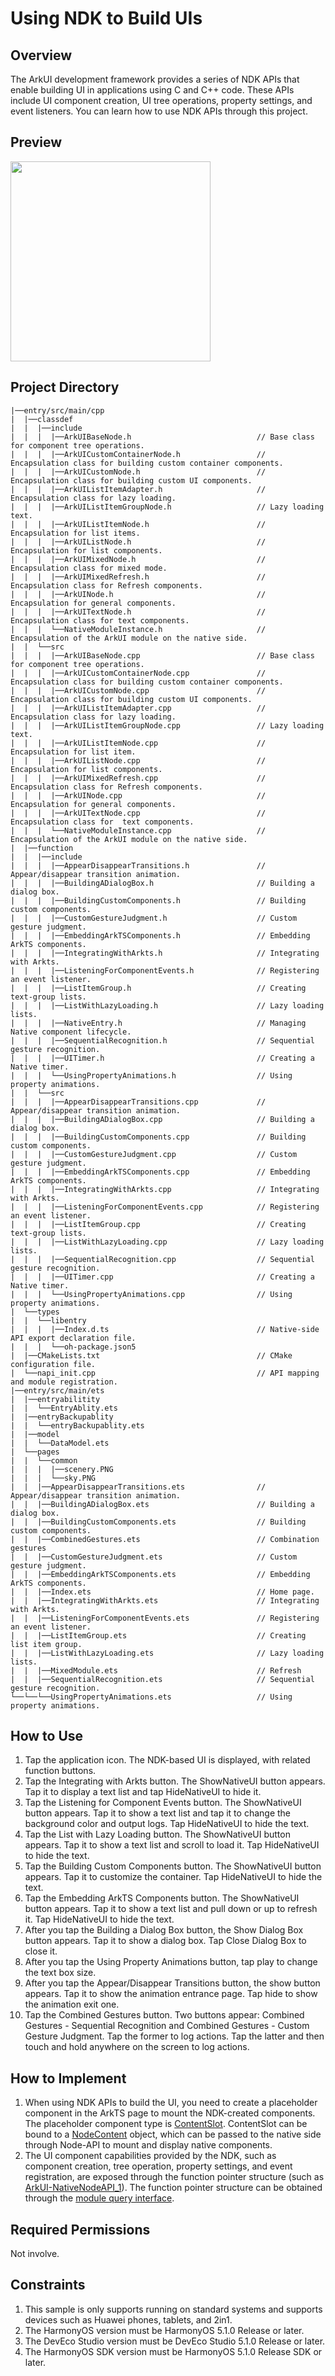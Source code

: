 # Using NDK to Build UIs

## Overview

The ArkUI development framework provides a series of NDK APIs that enable building UI in applications using C and C++
code. These APIs include UI component creation, UI tree operations, property settings, and event listeners. You can
learn how to use NDK APIs through this project.

## Preview

<img src="./screenshots/device/2.png" width="320">

## Project Directory

```
|──entry/src/main/cpp 
|  |──classdef 
|  |  |──include 
|  |  |  |──ArkUIBaseNode.h                            // Base class for component tree operations. 
|  |  |  |──ArkUICustomContainerNode.h                 // Encapsulation class for building custom container components. 
|  |  |  |──ArkUICustomNode.h                          // Encapsulation class for building custom UI components. 
|  |  |  |──ArkUIListItemAdapter.h                     // Encapsulation class for lazy loading. 
|  |  |  |──ArkUIListItemGroupNode.h                   // Lazy loading text. 
|  |  |  |──ArkUIListItemNode.h                        // Encapsulation for list items. 
|  |  |  |──ArkUIListNode.h                            // Encapsulation for list components. 
|  |  |  |──ArkUIMixedNode.h                           // Encapsulation class for mixed mode. 
|  |  |  |──ArkUIMixedRefresh.h                        // Encapsulation class for Refresh components. 
|  |  |  |──ArkUINode.h                                // Encapsulation for general components. 
|  |  |  |──ArkUITextNode.h                            // Encapsulation class for text components. 
|  |  |  └──NativeModuleInstance.h                     // Encapsulation of the ArkUI module on the native side. 
|  |  └──src 
|  |  |  |──ArkUIBaseNode.cpp                          // Base class for component tree operations. 
|  |  |  |──ArkUICustomContainerNode.cpp               // Encapsulation class for building custom container components. 
|  |  |  |──ArkUICustomNode.cpp                        // Encapsulation class for building custom UI components. 
|  |  |  |──ArkUIListItemAdapter.cpp                   // Encapsulation class for lazy loading. 
|  |  |  |──ArkUIListItemGroupNode.cpp                 // Lazy loading text. 
|  |  |  |──ArkUIListItemNode.cpp                      // Encapsulation for list item. 
|  |  |  |──ArkUIListNode.cpp                          // Encapsulation for list components. 
|  |  |  |──ArkUIMixedRefresh.cpp                      // Encapsulation class for Refresh components. 
|  |  |  |──ArkUINode.cpp                              // Encapsulation for general components. 
|  |  |  |──ArkUITextNode.cpp                          // Encapsulation class for  text components. 
|  |  |  └──NativeModuleInstance.cpp                   // Encapsulation of the ArkUI module on the native side. 
|  |──function 
|  |  |──include 
|  |  |  |──AppearDisappearTransitions.h               // Appear/disappear transition animation. 
|  |  |  |──BuildingADialogBox.h                       // Building a dialog box. 
|  |  |  |──BuildingCustomComponents.h                 // Building custom components. 
|  |  |  |──CustomGestureJudgment.h                    // Custom gesture judgment. 
|  |  |  |──EmbeddingArkTSComponents.h                 // Embedding ArkTS components. 
|  |  |  |──IntegratingWithArkts.h                     // Integrating with Arkts. 
|  |  |  |──ListeningForComponentEvents.h              // Registering an event listener. 
|  |  |  |──ListItemGroup.h                            // Creating text-group lists. 
|  |  |  |──ListWithLazyLoading.h                      // Lazy loading lists. 
|  |  |  |──NativeEntry.h                              // Managing Native component lifecycle. 
|  |  |  |──SequentialRecognition.h                    // Sequential gesture recognition. 
|  |  |  |──UITimer.h                                  // Creating a Native timer. 
|  |  |  └──UsingPropertyAnimations.h                  // Using property animations. 
|  |  └──src 
|  |  |  |──AppearDisappearTransitions.cpp             // Appear/disappear transition animation. 
|  |  |  |──BuildingADialogBox.cpp                     // Building a dialog box. 
|  |  |  |──BuildingCustomComponents.cpp               // Building custom components. 
|  |  |  |──CustomGestureJudgment.cpp                  // Custom gesture judgment. 
|  |  |  |──EmbeddingArkTSComponents.cpp               // Embedding ArkTS components. 
|  |  |  |──IntegratingWithArkts.cpp                   // Integrating with Arkts. 
|  |  |  |──ListeningForComponentEvents.cpp            // Registering an event listener. 
|  |  |  |──ListItemGroup.cpp                          // Creating text-group lists. 
|  |  |  |──ListWithLazyLoading.cpp                    // Lazy loading lists. 
|  |  |  |──SequentialRecognition.cpp                  // Sequential gesture recognition. 
|  |  |  |──UITimer.cpp                                // Creating a Native timer. 
|  |  |  └──UsingPropertyAnimations.cpp                // Using property animations. 
|  └──types 
|  |  └──libentry 
|  |  |  |──Index.d.ts                                 // Native-side API export declaration file. 
|  |  |  └──oh-package.json5 
|  |──CMakeLists.txt                                   // CMake configuration file. 
|  └──napi_init.cpp                                    // API mapping and module registration. 
|──entry/src/main/ets 
|  |──entryabilitity 
|  |  └──EntryAblity.ets 
|  |──entryBackupablity 
|  |  └──entryBackupablity.ets 
|  |──model 
|  |  └──DataModel.ets 
|  └──pages 
|  |  └──common 
|  |  |  |──scenery.PNG 
|  |  |  └──sky.PNG 
|  |  |──AppearDisappearTransitions.ets                // Appear/disappear transition animation. 
|  |  |──BuildingADialogBox.ets                        // Building a dialog box. 
|  |  |──BuildingCustomComponents.ets                  // Building custom components. 
|  |  |──CombinedGestures.ets                          // Combination gestures
|  |  |──CustomGestureJudgment.ets                     // Custom gesture judgment. 
|  |  |──EmbeddingArkTSComponents.ets                  // Embedding ArkTS components. 
|  |  |──Index.ets                                     // Home page. 
|  |  |──IntegratingWithArkts.ets                      // Integrating with Arkts. 
|  |  |──ListeningForComponentEvents.ets               // Registering an event listener. 
|  |  |──ListItemGroup.ets                             // Creating list item group. 
|  |  |──ListWithLazyLoading.ets                       // Lazy loading lists. 
|  |  |──MixedModule.ets                               // Refresh 
|  |  |──SequentialRecognition.ets                     // Sequential gesture recognition. 
└──└──└──UsingPropertyAnimations.ets                   // Using property animations.

```

## How to Use

1.  Tap the application icon. The NDK-based UI is displayed, with related function buttons.
2.	Tap the Integrating with Arkts button. The ShowNativeUI button appears. Tap it to display a text list and tap HideNativeUI to hide it.
3.	Tap the Listening for Component Events button. The ShowNativeUI button appears. Tap it to show a text list and tap it to change the background color and output logs. Tap HideNativeUI to hide the text.
4.	Tap the List with Lazy Loading button. The ShowNativeUI button appears. Tap it to show a text list and scroll to load it. Tap HideNativeUI to hide the text.
5.	Tap the Building Custom Components button. The ShowNativeUI button appears. Tap it to customize the container. Tap HideNativeUI to hide the text.
6.	Tap the Embedding ArkTS Components button. The ShowNativeUI button appears. Tap it to show a text list and pull down or up to refresh it. Tap HideNativeUI to hide the text.
7.	After you tap the Building a Dialog Box button, the Show Dialog Box button appears. Tap it to show a dialog box. Tap Close Dialog Box to close it.
8.	After you tap the Using Property Animations button, tap play to change the text box size.
9.	After you tap the Appear/Disappear Transitions button, the show button appears. Tap it to show the animation entrance page. Tap hide to show the animation exit one.
10.	Tap the Combined Gestures button. Two buttons appear: Combined Gestures - Sequential Recognition and Combined Gestures - Custom Gesture Judgment. Tap the former to log actions. Tap the latter and then touch and hold anywhere on the screen to log actions.


## How to Implement

1. When using NDK APIs to build the UI, you need to create a placeholder component in the ArkTS page to mount the NDK-created components. The placeholder component type is [ContentSlot](https://developer.huawei.com/consumer/en/doc/harmonyos-references/ts-components-contentslot). ContentSlot can be bound to a [NodeContent](https://developer.huawei.com/consumer/en/doc/harmonyos-references/js-apis-arkui-nodecontent) object, which can be passed to the native side through Node-API to mount and display native components.
2. The UI component capabilities provided by the NDK, such as component creation, tree operation, property settings, and event registration, are exposed through the function pointer structure (such as [ArkUI-NativeNodeAPI_1](https://developer.huawei.com/consumer/en/doc/harmonyos-references/_ark_u_i___native_node_a_p_i__1)). The function pointer structure can be obtained through the [module query interface](https://developer.huawei.com/consumer/en/doc/harmonyos-references/_ark_u_i___native_module).

## Required Permissions

Not involve.

## Constraints

1.	This sample is only supports running on standard systems and supports devices such as Huawei phones, tablets, and 2in1.
2.	The HarmonyOS version must be HarmonyOS 5.1.0 Release or later.
3.	The DevEco Studio version must be DevEco Studio 5.1.0 Release or later.
4.	The HarmonyOS SDK version must be HarmonyOS 5.1.0 Release SDK or later.

